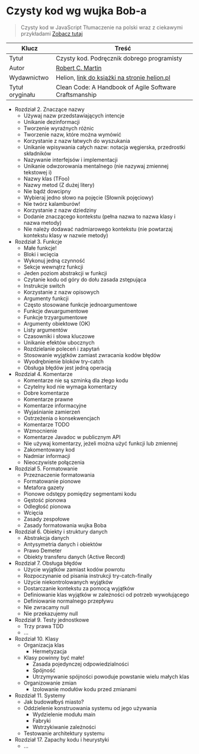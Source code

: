 # Czysty kod wg wujka Bob-a

> Czysty kod w JavaScript
> Tłumaczenie na polski wraz z ciekawymi przykładami
> [Zobacz tutaj](https://github.com/greg-dev/clean-code-javascript-pl)

| Klucz | Treść |
| - | - |
| Tytuł | Czysty kod. Podręcznik dobrego programisty |
| Autor | [Robert C. Martin](https://en.wikipedia.org/wiki/Robert_C._Martin) |
| Wydawnictwo | Helion, [link do książki na stronie helion.pl](https://helion.pl/ksiazki/czysty-kod-podrecznik-dobrego-programisty-robert-c-martin,czykov.htm#section7_shift) |
| Tytuł oryginału | Clean Code: A Handbook of Agile Software Craftsmanship |

* Rozdział 2. Znaczące nazwy
    * Używaj nazw przedstawiających intencje
    * Unikanie dezinformacji
    * Tworzenie wyraźnych różnic
    * Tworzenie nazw, które można wymówić
    * Korzystanie z nazw łatwych do wyszukania
    * Unikanie wpisywania całych nazw: notacja węgierska, przedrostki składników
    * Nazywanie interfejsów i implementacji
    * Unikanie odwzorowania mentalnego (nie nazywaj zmiennej tekstowej i)
    * Nazwy klas (TFoo)
    * Nazwy metod (Z dużej litery)
    * Nie bądź dowcipny
    * Wybieraj jedno słowo na pojęcie (Słownik pojęciowy)
    * Nie twórz kalamburów!
    * Korzystanie z nazw dziedziny
    * Dodanie znaczącego kontekstu (pełna nazwa to nazwa klasy i nazwa metody)
    * Nie należy dodawać nadmiarowego kontekstu (nie powtarzaj kontekstu klasy w nazwie metody)
* Rozdział 3. Funkcje
    * Małe funkcje!
    * Bloki i wcięcia
    * Wykonuj jedną czynność
    * Sekcje wewnątrz funkcji
    * Jeden poziom abstrakcji w funkcji
    * Czytanie kodu od góry do dołu zasada zstępująca
    * Instrukcje switch
    * Korzystanie z nazw opisowych
    * Argumenty funkcji
    * Często stosowane funkcje jednoargumentowe
    * Funkcje dwuargumentowe
    * Funkcje trzyargumentowe
    * Argumenty obiektowe (OK)
    * Listy argumentów
    * Czasowniki i słowa kluczowe
    * Unikanie efektów ubocznych
    * Rozdzielanie poleceń i zapytań
    * Stosowanie wyjątków zamiast zwracania kodów błędów
    * Wyodrębnienie bloków try-catch
    * Obsługa błędów jest jedną operacją
* Rozdział 4. Komentarze
    * Komentarze nie są szminką dla złego kodu
    * Czytelny kod nie wymaga komentarzy
    * Dobre komentarze
    * Komentarze prawne
    * Komentarze informacyjne
    * Wyjaśnianie zamierzeń
    * Ostrzeżenia o konsekwencjach
    * Komentarze TODO
    * Wzmocnienie
    * Komentarze Javadoc w publicznym API
    * Nie używaj komentarzy, jeżeli można użyć funkcji lub zmiennej
    * Zakomentowany kod
    * Nadmiar informacji
    * Nieoczywiste połączenia
* Rozdział 5. Formatowanie
    * Przeznaczenie formatowania
    * Formatowanie pionowe
    * Metafora gazety
    * Pionowe odstępy pomiędzy segmentami kodu
    * Gęstość pionowa
    * Odległość pionowa
    * Wcięcia
    * Zasady zespołowe
    * Zasady formatowania wujka Boba
* Rozdział 6. Obiekty i struktury danych
    * Abstrakcja danych
    * Antysymetria danych i obiektów
    * Prawo Demeter
    * Obiekty transferu danych (Active Record)
* Rozdział 7. Obsługa błędów
    * Użycie wyjątków zamiast kodów powrotu
    * Rozpoczynanie od pisania instrukcji try-catch-finally
    * Użycie niekontrolowanych wyjątków
    * Dostarczanie kontekstu za pomocą wyjątków
    * Definiowanie klas wyjątków w zależności od potrzeb wywołującego
    * Definiowanie normalnego przepływu
    * Nie zwracamy null
    * Nie przekazujemy null
* Rozdział 9. Testy jednostkowe
    * Trzy prawa TDD
    * ...
* Rozdział 10. Klasy
    * Organizacja klas
        * Hermetyzacja
    * Klasy powinny być małe!
        * Zasada pojedynczej odpowiedzialności
        * Spójność
        * Utrzymywanie spójności powoduje powstanie wielu małych klas
    * Organizowanie zmian
        * Izolowanie modułów kodu przed zmianami
* Rozdział 11. Systemy
    * Jak budowałbyś miasto?
    * Oddzielenie konstruowania systemu od jego używania
        * Wydzielenie modułu main
        * Fabryki
        * Wstrzykiwanie zależności
    * Testowanie architektury systemu
* Rozdział 17. Zapachy kodu i heurystyki
    * ...


